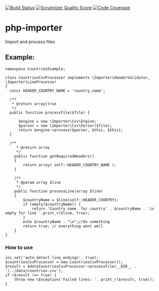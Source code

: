 [![Build Status](https://travis-ci.org/christophehurpeau/php-importer.png?branch=master)](https://travis-ci.org/christophehurpeau/php-importer)
[![Scrutinizer Quality Score](https://scrutinizer-ci.com/g/christophehurpeau/php-importer/badges/quality-score.png?s=a32909ae9b0b21dcb8ac8c65c2ea4c5d7e85e520)](https://scrutinizer-ci.com/g/christophehurpeau/php-importer/)
[![Code Coverage](https://scrutinizer-ci.com/g/christophehurpeau/php-importer/badges/coverage.png?s=e5724bb4ef2bcfd4570b9f4b4f3b42cc55f803de)](https://scrutinizer-ci.com/g/christophehurpeau/php-importer/)

php-importer
============

Import and process files


## Example:


```
namespace CountriesExample;

class CountriesCsvProcessor implements \Importer\HeaderValidator, \Importer\LineProcessor
{
  const HEADER_COUNTRY_NAME = 'country_name';
  
  /**
   * @return array|true
   */
  public function processFile($file) {

      $engine = new \Importer\Csv\Engine;
      $parser = new \Importer\Csv\Parser($file);
      return $engine->process($parser, $this, $this);
  }
  
  /**
     * @return array
     */
    public function getRequiredHeaders()
    {
        return array( self::HEADER_COUNTRY_NAME );
    }
    
    /**
     * @param array $line
     */
    public function processLine(array $line)
    {
        $countryName = $line[self::HEADER_COUNTRY];
        if (empty($countryName)) {
            return 'Country name  for country' . $countryName . 'is empty for line '.print_r($line, true);
        }
        echo $countryName . "\n";//do something
        return true; // everything went well
    }
}
```


### How to use


```
ini_set('auto_detect_line_endings', true);
$countriesCsvProcessor = new CountriesCsvProcessor();
$result = $dataCountriesCsvProcessor->processFile(__DIR__ . '/../data/countries.csv');
if ($result !== true) {
	throw new \Exception('Failed lines: '. print_r($result, true));
}
```
